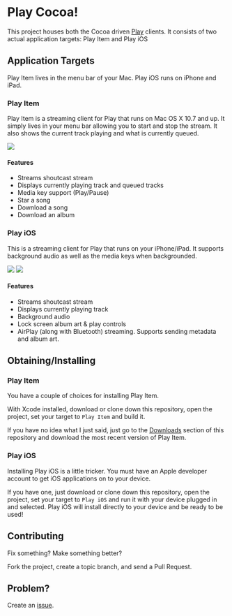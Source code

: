 # Play Cocoa!

This project houses both the Cocoa driven [Play](https://github.com/play/play) clients. It consists of two actual application targets: Play Item and Play iOS

## Application Targets

Play Item lives in the menu bar of your Mac. Play iOS runs on iPhone and iPad.

### Play Item

Play Item is a streaming client for Play that runs on Mac OS X 10.7 and up. It simply lives in your menu bar allowing you to start and stop the stream. It also shows the current track playing and what is currently queued.

![](http://f.cl.ly/items/3J2U1Z2x033R3p1I1J0b/play-item.png)

#### Features

* Streams shoutcast stream
* Displays currently playing track and queued tracks
* Media key support (Play/Pause)
* Star a song
* Download a song
* Download an album

### Play iOS

This is a streaming client for Play that runs on your iPhone/iPad. It supports background audio as well as the media keys when backgrounded.

![](http://f.cl.ly/items/1Z1W3P351q2V1m2v3n12/play-ios-iphone.png) ![](http://f.cl.ly/items/2Z0O09320f142y3x163q/play-ios-ipad.png)

#### Features

* Streams shoutcast stream
* Displays currently playing track
* Background audio
* Lock screen album art & play controls
* AirPlay (along with Bluetooth) streaming. Supports sending metadata and album art.

## Obtaining/Installing

### Play Item

You have a couple of choices for installing Play Item.

With Xcode installed, download or clone down this repository, open the project, set your target to `Play Item` and build it.

If you have no idea what I just said, just go to the [Downloads](https://github.com/play/play-cocoa/downloads) section of this repository and download the most recent version of Play Item.


### Play iOS

Installing Play iOS is a little tricker. You must have an Apple developer account to get iOS applications on to your device.

If you have one, just download or clone down this repository, open the project, set your target to `Play iOS` and run it with your device plugged in and selected. Play iOS will install directly to your device and be ready to be used!


## Contributing

Fix something? Make something better?

Fork the project, create a topic branch, and send a Pull Request.


## Problem?

Create an [issue](https://github.com/play/play-cocoa/issues).

